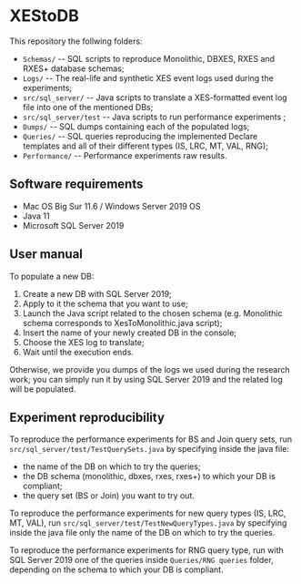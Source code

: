 # XEStoDB

This repository the follwing folders:
- `Schemas/` -- SQL scripts to reproduce Monolithic, DBXES, RXES and RXES+ database schemas;
- `Logs/` -- The real-life and synthetic XES event logs used during the experiments;
- `src/sql_server/` -- Java scripts to translate a XES-formatted event log file into one of the mentioned DBs;
- `src/sql_server/test` -- Java scripts to run performance experiments ;
- `Dumps/` -- SQL dumps containing each of the populated logs;
- `Queries/` -- SQL queries reproducing the implemented Declare templates and all of their different types (IS, LRC, MT, VAL, RNG);
- `Performance/` -- Performance experiments raw results.

## Software requirements

- Mac OS Big Sur 11.6 / Windows Server 2019 OS
- Java 11
- Microsoft SQL Server 2019

## User manual

To populate a new DB:
1. Create a new DB with SQL Server 2019;
2. Apply to it the schema that you want to use;
3. Launch the Java script related to the chosen schema (e.g. Monolithic schema corresponds to XesToMonolithic.java script);
4. Insert the name of your newly created DB in the console;
5. Choose the XES log to translate;
6. Wait until the execution ends.

Otherwise, we provide you dumps of the logs we used during the research work; you can simply run it by using SQL Server 2019 and the related log will be populated.

## Experiment reproducibility

To reproduce the performance experiments for BS and Join query sets, run `src/sql_server/test/TestQuerySets.java` by specifying inside the java file:
- the name of the DB on which to try the queries;
- the DB schema (monolithic, dbxes, rxes, rxes+) to which your DB is compliant;
- the query set (BS or Join) you want to try out.

To reproduce the performance experiments for new query types (IS, LRC, MT, VAL), run `src/sql_server/test/TestNewQueryTypes.java` by specifying inside the java file only the name of the DB on which to try the queries.

To reproduce the performance experiments for RNG query type, run with SQL Server 2019 one of the queries inside `Queries/RNG queries` folder, depending on the schema to which your DB is compliant.
